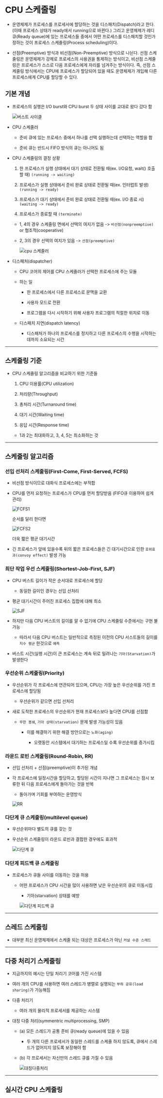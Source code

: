 # CPU 스케줄링
- 운영체제가 프로세스를 프로세서에 할당하는 것을 디스패치(Dispatch)라고 한다. (이때 프로세스 상태가 ready에서 running으로 바뀐다.) 그리고 운영체제가 레디 큐(Ready queue)에 있는 프로세스들 중에서 어떤 프로세스를 디스패치할 것인가 정하는 것이 프로세스 스케줄링(Process scheduling)이다.

- 선점(Preemptive) 방식과 비선점(Non-Preemptive) 방식으로 나뉜다. 선점 스케줄링은 운영체제가 강제로 프로세스의 사용권을 통제하는 방식이고, 비선점 스케줄링은 프로세스가 스스로 다음 프로세스에게 자리를 넘겨주는 방식이다. 즉, 선점 스케줄링 방식에서는 CPU에 프로세스가 할당되어 있을 때도 운영체제가 개입해 다른 프로세스에게 CPU를 할당할 수 있다.

## 기본 개념

- 프로세스의 실행은 I/O burst와 CPU burst 두 상태 사이를 교대로 왔다 갔다 함

    ![버스트 사이클](./img/1.PNG)

- CPU 스케줄러

    - 준비 큐에 있는 프로세스 중에서 하나를 선택 실행하는데 선택하는 역할을 함

    - 준비 큐는 반드시 FIFO 방식의 큐는 아니어도 됨

- CPU 스케줄링의 결정 상황

    1. 한 프로세스가 실행 상태에서 대기 상태로 전환될 때(ex. I/O요청, wait() 호출할 때) `(running -> waiting)`

    2. 프로세스가 실행 상태에서 준비 완료 상태로 전환될 때(ex. 인터럽트 발생) `(running -> ready)`

    3. 프로세스가 대기 상태에서 준비 완료 상태로 전환될 때(ex. I/O 종료 시) `(waiting -> ready)`

    4. 프로세스가 종료할 때 `(terminate)`

    - 1, 4의 경우 스케줄링 면에서 선택의 여지가 없음 -> `비선점(nonpreemptive)` or 협조적(cooperative)

    - 2, 3의 경우 선택의 여지가 있음 -> `선점(preemptive)`

        ![cpu 스케줄러](./img/2.PNG)

- 디스패처(dispatcher)

    - CPU 코어의 제어를 CPU 스케줄러가 선택한 프로세스에 주는 모듈

    - 하는 일

        - 한 프로세스에서 다른 프로세스로 문맥을 교환

        - 사용자 모드로 전환

        - 프로그램을 다시 시작하기 위해 사용자 프로그램의 적절한 위치로 이동

    - 디스패치 지연(dispatch latency)

        - 디스패처가 하나의 프로세스를 정지하고 다른 프로세스의 수행을 시작하는 데까지 소요되는 시간

---

## 스케줄링 기준

- CPU 스케줄링 알고리즘을 비교하기 위한 기준들

    1. CPU 이용률(CPU utilization)

    2. 처리량(Throughput)

    3. 총처리 시간(Turnaround time)

    4. 대기 시간(Waiting time)

    5. 응답 시간(Response time)

    - 1과 2는 최대화하고, 3, 4, 5는 최소화하는 것

---

## 스케줄링 알고리즘

### 선입 선처리 스케줄링(First-Come, First-Served, FCFS)

- 비선점 방식이므로 대화식 프로세스에는 부적합

- CPU를 먼저 요청하는 프로세스가 CPU를 먼저 할당받음 (FIFO큐 이용하여 쉽게 관리)

    ![FCFS1](./img/FCFS1.PNG)

    순서를 달리 한다면

    ![FCFS2](./img/FCFS2.PNG)

    더욱 짧은 평균 대기시간

- 긴 프로세스가 앞에 있을수록 뒤의 짧은 프로세스들은 긴 대기시간으로 인한 `호위효과(convoy effect)` 발생 가능

### 최단 작업 우선 스케줄링(Shortest-Job-First, SJF)

- CPU 버스트 길이가 작은 순서대로 프로세스에 할당

    - 동일한 길이인 경우는 선입 선처리

- 평균 대기시간이 주어진 프로세스 집합에 대해 최소

    ![SJF](./img/SJF.PNG)

- 하지만 다음 CPU 버스트의 길이를 알 수 없기에 CPU 스케줄링 수준에서는 구현 불가능

    - 따라서 다음 CPU 버스트는 일반적으로 측정된 이전의 CPU 서스트들의 길이를 `지수 평균` 한것으로 `예측`

- 버스트 시간(실행 시간)이 큰 프로세스는 계속 뒤로 밀려나는 `기아(Starvation)`가 발생한다

### 우선순위 스케줄링(Priority)

- 우선순위가 각 프로세스에 연관되어 있으며, CPU는 가장 높은 우선순위를 가진 프로세스에 할당됨

    - 우선순위가 같으면 선입 선처리

- 새로 도착한 프로세스의 우선순위가 현재 프로세스보다 높다면 CPU를 선점함

    - `무한 봉쇄`, `기아 상태(starvation)` 문제 발생 가능성이 있음

        - 이를 해결하기 위한 해결 방안으로는 `노화(aging)`

            - 오랫동안 시스템에서 대기하는 프로세스일 수록 우선순위를 증가시킴

### 라운드 로빈 스케줄링(Round-Robin, RR)

- 선입 선처리 + 선점(preemptive)이 추가된 개념

- 각 프로세스에 일정시간을 할당하고, 할당된 시간이 지나면 그 프로세스는 잠시 보류한 뒤 다음 프로세스에게 돌아가는 것을 반복

    - 돌아가며 기회를 부여하는 운영방식

    ![RR](./img/RR.PNG)

### 다단계 큐 스케줄링(multilevel queue)

- 우선순위마다 별도의 큐를 갖는 것

- 우선순위 스케줄링이 라운드 로빈과 결합한 경우에도 효과적

    ![다단계 큐](./img/MQ.PNG)

### 다단계 피드백 큐 스케줄링

- 프로세스가 큐들 사이를 이동하는 것을 허용

    - 어떤 프로세스가 CPU 시간을 많이 사용하면 낮은 우선순위의 큐로 이동시킴

        - 기아(starvation) 상태를 예방

        ![다단계 피드백 큐](./img/MFQ.PNG)



---

## 스레드 스케줄링

- 대부분 최신 운영체제에서 스케줄 되는 대상은 프로세스가 아닌 `커널 수준 스레드`

---

## 다중 처리기 스케줄링

- 지금까지의 예시는 단일 처리기 코어를 가진 시스템

- 여러 개의 CPU를 사용하면 여러 스레드가 병렬로 실행되는 `부하 공유(load sharing)`가 가능해짐

- 다중 처리기

    - 여러 개의 물리적 프로세서를 제공하는 시스템

- 대칭 다중 처리(symmentric multiprocessing, SMP)

    - (a) 모든 스레드가 공통 준비 큐(ready queue)에 있을 수 있음

        - 두 개의 다른 프로세서가 동일한 스레드를 스케줄 하지 않도록, 큐에서 스레드가 없어지지 않도록 보장해야 함

    - (b) 각 프로세서는 자신만의 스레드 큐를 가질 수 있음

        ![대칭다중처리](./img/3.PNG)
        
---

## 실시간 CPU 스케줄링
